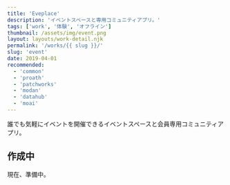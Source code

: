 ```yaml
---
title: 'Eveplace'
description: 'イベントスペースと専用コミュニティアプリ。'
tags: ['work', '体験', 'オフライン']
thumbnail: /assets/img/event.png
layout: layouts/work-detail.njk
permalink: '/works/{{ slug }}/'
slug: 'event'
date: 2019-04-01
recommended:
  - 'common'
  - 'proath'
  - 'patchworks'
  - 'modan'
  - 'datahub'
  - 'moai'
---
```


誰でも気軽にイベントを開催できるイベントスペースと会員専用コミュニティアプリ。

## 作成中

現在、準備中。
